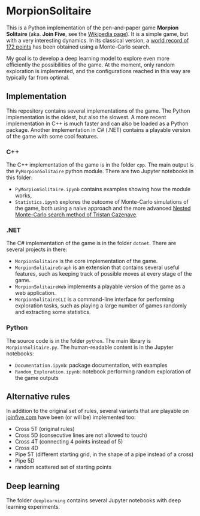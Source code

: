 MorpionSolitaire
================

This is a Python implementation of the pen-and-paper game **Morpion Solitaire** (aka. **Join Five**, see the [Wikipedia page](https://en.wikipedia.org/wiki/Join_Five)).
It is a simple game, but with a very interesting dynamics. In its classical version, a [world record of 172 points](http://www.chrisrosin.com/morpion/index.html) has been obtained using a Monte-Carlo search.

My goal is to develop a deep learning model to explore even more efficiently the possibilities of the game. At the moment, only random exploration is implemented, and the configurations reached in this way are typically far from optimal.


Implementation
--------------

This repository contains several implementations of the game. The Python implementation is the oldest, but also the slowest. A more recent implementation in C++ is much faster and can also be loaded as a Python package. Another implementation in C# (.NET) contains a playable version of the game with some cool features.

### C++

The C++ implementation of the game is in the folder `cpp`. The main output is the `PyMorpionSolitaire` python module. There are two Jupyter notebooks in this folder:
- `PyMorpionSolitaire.ipynb` contains examples showing how the module works,
- `Statistics.ipynb` explores the outcome of Monte-Carlo simulations of the game, both using a naive approach and the more advanced [Nested Monte-Carlo search method of Tristan Cazenave](https://www.ijcai.org/Proceedings/09/Papers/083.pdf).

### .NET

The C# implementation of the game is in the folder `dotnet`. There are several projects in there:
- `MorpionSolitaire` is the core implementation of the game.
- `MorpionSolitaireGraph` is an extension that contains several useful features, such as keeping track of possible moves at every stage of the game.
- `MorpionSolitaireWeb` implements a playable version of the game as a web application.
- `MorpionSolitaireCLI` is a command-line interface for performing exploration tasks, such as playing a large number of games randomly and extracting some statistics.

### Python

The source code is in the folder `python`. The main library is `MorpionSolitaire.py`. The human-readable content is in the Jupyter notebooks:
- `Documentation.ipynb`: package documentation, with examples
- `Random_Exploration.ipynb`: notebook performing random exploration of the game outputs


Alternative rules
-----------------

In addition to the original set of rules, several variants that are playable on [joinfive.com](http://joinfive.com/) have been (or will be) implemented too:
- Cross 5T (original rules)
- Cross 5D (consecutive lines are not allowed to touch)
- Cross 4T (connecting 4 points instead of 5)
- Cross 4D
- Pipe 5T (different starting grid, in the shape of a pipe instead of a cross)
- Pipe 5D
- random scattered set of starting points


Deep learning
-------------

The folder `deeplearning` contains several Jupyter notebooks with deep learning experiments.
